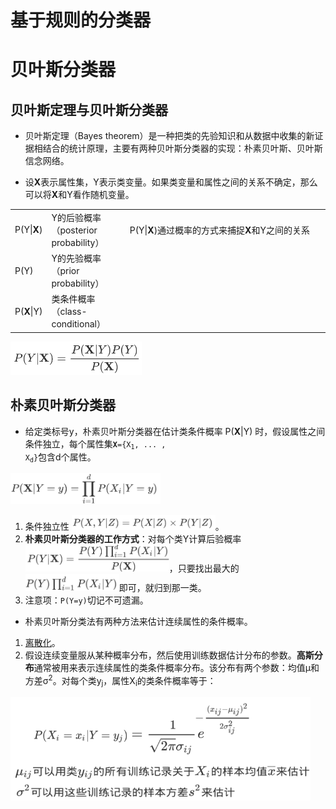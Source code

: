 # 基于规则的分类器

# 贝叶斯分类器

## 贝叶斯定理与贝叶斯分类器

- 贝叶斯定理（Bayes theorem）是一种把类的先验知识和从数据中收集的新证据相结合的统计原理，主要有两种贝叶斯分类器的实现：朴素贝叶斯、贝叶斯信念网络。

- 设<b>X</b>表示属性集，Y表示类变量。如果类变量和属性之间的关系不确定，那么可以将<b>X</b>和Y看作随机变量。

<table>
    <tr>
        <td width="10%">P(Y|<b>X</b>)</td>
        <td width="25%">Y的后验概率<br/>（posterior probability）</td>
        <td width="70%">P(Y|<b>X</b>)通过概率的方式来捕捉<b>X</b>和Y之间的关系</td>
    </tr>
    <tr>
        <td>P(Y)</td>
        <td>Y的先验概率<br/>（prior probability）</td>
        <td></td>
    </tr>
    <tr>
        <td>P(<b>X</b>|Y)</td>
        <td>类条件概率<br/>（class-conditional）</td>
        <td></td>
    </tr>
</table>

<img src="../../pictures/2024-03-29_14-31.png" width="210"/> 

## 朴素贝叶斯分类器

- 给定类标号y，朴素贝叶斯分类器在估计类条件概率 P(<b>X</b>|Y) 时，假设属性之间条件独立，每个属性集<code><b>X</b>={X<sub>1</sub>, ... , X<sub>d</sub>}</code>包含d个属性。

<img src="../../pictures/2024-03-29_14-38.png" width="240"/> 

1. 条件独立性 <img src="../../pictures/2024-03-29_14-45.png" width="230"/>。
2. <b>朴素贝叶斯分类器的工作方式</b>：对每个类Y计算后验概率<img src="../../pictures/2024-03-29_15-17.png" width="230"/>，只要找出最大的<img src="../../pictures/2024-03-29_15-19.png" width="150"/>即可，就归到那一类。
3. 注意项：<code>P(Y=y)</code>切记不可遗漏。

- 朴素贝叶斯分类法有两种方法来估计连续属性的条件概率。

1. [离散化](./数据与探索数据.md#连续属性离散化)。
2. 假设连续变量服从某种概率分布，然后使用训练数据估计分布的参数。<b>高斯分布</b>通常被用来表示连续属性的类条件概率分布。该分布有两个参数：均值&mu;和方差&sigma;<sup>2</sup>。对每个类y<sub>j</sub>，属性X<sub>i</sub>的类条件概率等于：

<img src="../../pictures/2024-03-29_15-01.png" width="480"/>  

